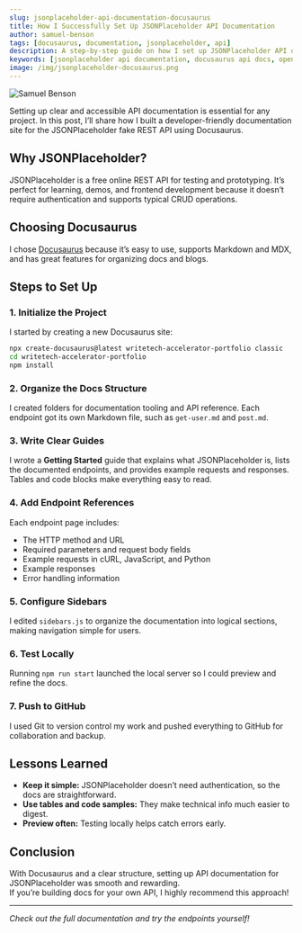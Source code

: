```yaml
---
slug: jsonplaceholder-api-documentation-docusaurus
title: How I Successfully Set Up JSONPlaceholder API Documentation
author: samuel-benson
tags: [docusaurus, documentation, jsonplaceholder, api]
description: A step-by-step guide on how I set up JSONPlaceholder API documentation using Docusaurus. Learn how to install, configure, and generate clean API docs with examples.
keywords: [jsonplaceholder api documentation, docusaurus api docs, openapi plugin docusaurus, generate api documentation, rest api docs]
image: /img/jsonplaceholder-docusaurus.png
---
```


<!-- truncate -->

![Samuel Benson](/img/samuel-benson.jpg)

Setting up clear and accessible API documentation is essential for any project. In this post, I’ll share how I built a developer-friendly documentation site for the JSONPlaceholder fake REST API using Docusaurus.

## Why JSONPlaceholder?

JSONPlaceholder is a free online REST API for testing and prototyping. It’s perfect for learning, demos, and frontend development because it doesn’t require authentication and supports typical CRUD operations.

## Choosing Docusaurus

I chose [Docusaurus](https://docusaurus.io/) because it’s easy to use, supports Markdown and MDX, and has great features for organizing docs and blogs.

## Steps to Set Up

### 1. Initialize the Project

I started by creating a new Docusaurus site:

```bash
npx create-docusaurus@latest writetech-accelerator-portfolio classic
cd writetech-accelerator-portfolio
npm install
```

### 2. Organize the Docs Structure

I created folders for documentation tooling and API reference. Each endpoint got its own Markdown file, such as `get-user.md` and `post.md`.

### 3. Write Clear Guides

I wrote a **Getting Started** guide that explains what JSONPlaceholder is, lists the documented endpoints, and provides example requests and responses. Tables and code blocks make everything easy to read.

### 4. Add Endpoint References

Each endpoint page includes:

- The HTTP method and URL
- Required parameters and request body fields
- Example requests in cURL, JavaScript, and Python
- Example responses
- Error handling information

### 5. Configure Sidebars

I edited `sidebars.js` to organize the documentation into logical sections, making navigation simple for users.

### 6. Test Locally

Running `npm run start` launched the local server so I could preview and refine the docs.

### 7. Push to GitHub

I used Git to version control my work and pushed everything to GitHub for collaboration and backup.

## Lessons Learned

- **Keep it simple:** JSONPlaceholder doesn’t need authentication, so the docs are straightforward.
- **Use tables and code samples:** They make technical info much easier to digest.
- **Preview often:** Testing locally helps catch errors early.

## Conclusion

With Docusaurus and a clear structure, setting up API documentation for JSONPlaceholder was smooth and rewarding.  
If you’re building docs for your own API, I highly recommend this approach!

---

*Check out the full documentation and try the endpoints yourself!*